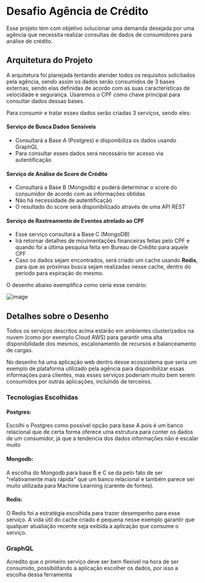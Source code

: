 # Desafio Agência de Crédito

Esse projeto tem com objetivo solucionar uma demanda desejada por uma agência que necessita realizar consultas de dados de consumidores para análise de crédito.

## Arquitetura do Projeto

A arquitetura foi planejada tentando atender todos os requisitos solicitados pela agência, sendo assim os dados serão consumidos de 3 bases externas, sendo elas definidas de acordo com as suas características de velocidade e segurança. Usaremos o CPF como chave principal para consultar dados dessas bases.

Para consumir e tratar esses dados serão criadas 3 serviços, sendo eles:

#### Serviço de Busca Dados Sensíveis
  - Consultará a Base A (Postgres) e disponibiliza os dados usando GraphQL
  - Para consultar esses dados será necessário ter acesso via autentificação
#### Serviço de Análise de Score de Crédito
  - Consultará a Base B (Mongodb) e poderá determinar o score do consumidor de acordo com as informações obtidas
  - Não há necessidade de autentificação
  - O resultado do score será disponibilizado através de uma API REST
#### Serviço de Rastreamento de Eventos atrelado ao CPF
  - Esse serviço consultará a Base C (MongoDB)
  - Irá retornar detalhes de movimentações financeiras feitas pelo CPF e quando foi a última pesquisa feita em Bureau de Crédito para aquele CPF
  - Caso os dados sejam encontrados, será criado um cache usando **Redis**, para que as próximas busca sejam realizadas nesse cache, dentro do periodo para expiração do mesmo.

O desenho abaixo exemplifica como seria esse cenário:

![image](https://user-images.githubusercontent.com/33763956/140627506-40d16b28-2616-434d-b02f-ca7c17dcad2c.png)

## Detalhes sobre o Desenho

Todos os serviços descritos acima estarão em ambientes clusterizados na nuvem (como por exemplo Cloud AWS) para garantir uma alta disponibilidade dos mesmos, escalonamento de recursos e balanceamento de cargas.

No desenho há uma aplicação web dentro desse ecossistema que seria um exemplo de plataforma utilizado pela agência para disponibilizar essas informações para clientes, mas esses serviços poderiam muito bem serem consumidos por outras aplicações, incluindo de terceiros.

### Tecnologias Escolhidas

#### Postgres:

Escolhi o Postgres como possível opção para base A pois é um banco relacional que de certa forma oferece uma estrutura para conter os dados de um consumidor, já que a tendencia dos dados informações não é escalar muito

#### Mongodb:

A escolha do Mongodb para base B e C se da pelo fato de ser "relativamente mais rápida" que um banco relacional e também parece ser muito utilizada para Machine Learning (carente de fontes).

#### Redis:

O Redis foi a estratégia escolhida para trazer desempenho para esse serviço. A vida útil do cache criado é pequena nesse exemplo garantir que qualquer atualiação recente seja exibida a aplicação que consume o serviço.
### GraphQL

Acredito que o primeiro serviço deve ser bem flexivel na hora de ser consumido, possíbilitando a aplicação escolher os dados, por isso a escolha dessa ferramenta
